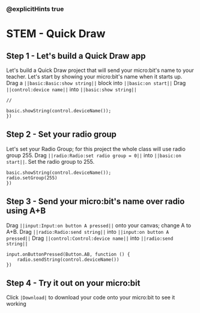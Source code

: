 ### @explicitHints true
# STEM - Quick Draw
## Step 1 - Let's build a Quick Draw app 
Let's build a Quick Draw project that will send your micro:bit's name to your teacher.
Let's start by showing your micro:bit's name when it starts up.
Drag a ``||basic:Basic:show string||`` block into ``||basic:on start||``
Drag ``||control:device name||`` into ``||basic:show string||``

```template
//
```
```blocks
basic.showString(control.deviceName());
})
```
## Step 2 - Set your radio group
Let's set your Radio Group; for this project the whole class will use radio group 255. Drag ``||radio:Radio:set radio group = 0||`` into ``||basic:on start||``.
Set the radio group to 255.
```blocks
basic.showString(control.deviceName());
radio.setGroup(255)
})
```
## Step 3 - Send your micro:bit's name over radio using A+B 
Drag ``||input:Input:on button A pressed||`` onto your canvas; change A to A+B.
Drag ``||radio:Radio:send string||`` into ``||input:on button A pressed||`` 
Drag ``||control:Control:device name||`` into ``||radio:send string||`` 
```blocks
input.onButtonPressed(Button.AB, function () {
    radio.sendString(control.deviceName())
})
```
## Step 4 - Try it out on your micro:bit
Click ``|Download|`` to download your code onto your micro:bit to see it working

<script src="https://makecode.com/gh-pages-embed.js"></script><script>makeCodeRender("{{ site.makecode.home_url }}", "{{ site.github.owner_name }}/{{ site.github.repository_name }}");</script>



